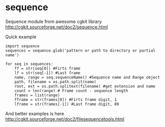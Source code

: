 sequence
========

Sequence module from awesome cgkit library
http://cgkit.sourceforge.net/doc2/sequence.html

Quick example

	import sequence
	sequences = sequence.glob('pattern or path to directory or partial name')

    for seq in sequences:
        ff = str(seq[0]) #Firts frame
        lf = str(seq[-1]) #Last frame
        name, range = seq.sequenceName() #Sequence name and Range object
        path, filename = os.path.split(name) 
        root, ext = os.path.splitext(filename) #get extension and name
        count = len(range) # Frame count - sequence length 
        frames = list(range)
        fframe = str(frames[0]) #Firts frame digit, 1
        lframe = str(frames[-1]) #Last frame digit, 89

And better examples is here http://cgkit.sourceforge.net/doc2/filesequencetools.html